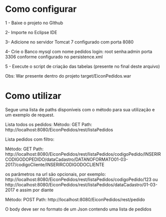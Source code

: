 
<h1>Como configurar</h1>

1 - Baixe o projeto no GIthub

2- Importe no Eclipse IDE

3- Adicione no servidor Tomcat 7 configurado com porta 8080

4- Crie o Banco mysql com nome pedidos  login: root senha:admin porta 3306 conforme configurado no persistence.xml

5 - Execute o script de criação das tabelas (presente no final deste arquivo)

Obs: War presente dentro do projeto target/EiconPedidos.war
<h1>Como utilizar</h1>

Segue uma lista de paths disponíveis com o método para sua utilização e um exemplo de request.

Lista todos os pedidos:
Método: 		GET
Path: 			http://localhost:8080/EiconPedidos/rest/listaPedidos

Lista pedidos com filtro:

Método: 		GET
Path: 			http://localhost:8080/EiconPedidos/rest/listaPedidos/codigoPedido/INSERIRCODIGODOPEDIDO/dataCadastro/DATANOFORMATO01-03-2017/codigoCliente/INSERIRCODIGODOCLIENTE

os parâmetros na url são opcionais, por exemplo:
http://localhost:8080/EiconPedidos/rest/listaPedidos/codigoPedido/123
ou
http://localhost:8080/EiconPedidos/rest/listaPedidos/dataCadastro/01-03-2017
e assim por diante

Método: 		POST
Path: 	http://localhost:8080/EiconPedidos/rest/pedido

O body deve ser no formato de um Json contendo uma lista de pedidos (maximo 10 pedidos):
Body :
  [
      {
        "numeroControle": 1,
        "valor": 10,
        "dataCadastroString": "10-10-2017",
        "quantidade": 10,
        "valorTotal": null,
        "cliente": {
	              "id": null,
	              "codigoCliente": 1,
	              "nome": "Jonas"
              }
       },
       {
        "numeroControle": 2,
        "valor": 20,
        "dataCadastroString": "05-04-2017",
        "quantidade": 10,
        "valorTotal": null,
        "cliente": {
	              "id": null,
	              "codigoCliente": 2,
	              "nome": "Jonas"
              }
       }
]

Há também uma interface feita em JSF e Primefaces onde é possivel cadastrar novos pedidos (Através de um Json no mesmo formato)
e exibir uma lista com filtro para os pedidos. A interface se comunica com os services exclusivamente através de JSON.

A url da interface é:

http://localhost:8080/EiconPedidos/faces/listaPedido.xhtml


*******************************SCRIPT DE CRIAÇÂO DAS TABELAS**********************.

CREATE DATABASE  IF NOT EXISTS pedidos;
use pedidos;

create  table Cliente (
	id bigint not null auto_increment,
	nome varchar(255),
    codigoCliente bigint,
    primary key (id)
);

 create table Pedido (
        id bigint not null auto_increment,
        dataCadastro date,
        dataCadastroString varchar(255),
        numeroControle bigint,
        quantidade integer,
        valor double precision,
        valorTotal double precision,
        cliente_id bigint,
        primary key (id)
    );
alter table Pedido 
        add constraint FK1jq79bpskcvo2krkbee2qdqpr 
        foreign key (cliente_id) 
        references Cliente (id);
        
insert into Cliente (nome, codigoCliente) values ('Joao', 1);
insert into Cliente (nome, codigoCliente) values ('Maria', 2);
insert into Cliente (nome, codigoCliente) values ('Ana', 3);
insert into Cliente (nome, codigoCliente) values ('Suelen', 4);
insert into Cliente (nome, codigoCliente) values ('Silas', 5);
insert into Cliente (nome, codigoCliente) values ('Gervásio', 6);
insert into Cliente (nome, codigoCliente) values ('Jonas', 7);
insert into Cliente (nome, codigoCliente) values ('Rafael', 8);
insert into Cliente (nome, codigoCliente) values ('Ricardo', 9);
insert into Cliente (nome, codigoCliente) values ('Nadia', 10);

***************************************************************************.

